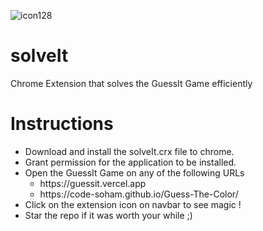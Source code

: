 ![icon128](https://user-images.githubusercontent.com/77236783/155656961-3e2e7ba7-5f0c-4d20-8e34-990b7c503ad6.png)

# solveIt

Chrome Extension that solves the GuessIt Game efficiently


# Instructions
<ul>
  <li> Download and install the solveIt.crx file to chrome. </li>
  <li> Grant permission for the application to be installed. </li>
  <li> Open the GuessIt Game on any of the following URLs 
    <ul><li> https://guessit.vercel.app</li>
      <li>https://code-soham.github.io/Guess-The-Color/</li></ul>
  </li>
  <li> Click on the extension icon on navbar to see magic !</li>
  <li>Star the repo if it was worth your while ;)</li>
</ul>
